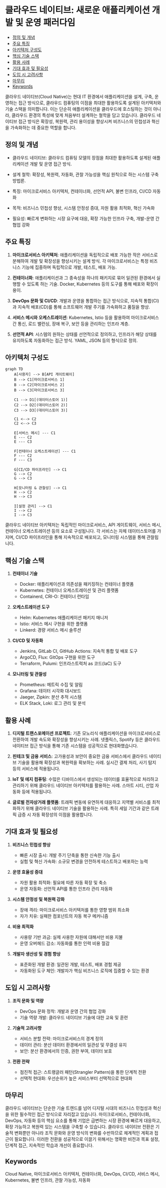 # 클라우드 네이티브: 새로운 애플리케이션 개발 및 운영 패러다임

<!-- mtoc-start -->

- [정의 및 개념](#정의-및-개념)
- [주요 특징](#주요-특징)
- [아키텍처 구성도](#아키텍처-구성도)
- [핵심 기술 스택](#핵심-기술-스택)
- [활용 사례](#활용-사례)
- [기대 효과 및 필요성](#기대-효과-및-필요성)
- [도입 시 고려사항](#도입-시-고려사항)
- [마무리](#마무리)
- [Keywords](#keywords)

<!-- mtoc-end -->

클라우드 네이티브(Cloud Native)는 현대 IT 환경에서 애플리케이션을 설계, 구축, 운영하는 접근 방식으로, 클라우드 컴퓨팅의 이점을 최대한 활용하도록 설계된 아키텍처와 기술 스택을 의미합니다. 이는 단순히 애플리케이션을 클라우드에 호스팅하는 것이 아니라, 클라우드 환경의 특성에 맞게 처음부터 설계하는 철학을 담고 있습니다. 클라우드 네이티브 접근 방식은 확장성, 복원력, 관리 용이성을 향상시켜 비즈니스의 민첩성과 혁신을 가속화하는 데 중요한 역할을 합니다.

## 정의 및 개념

- 클라우드 네이티브: 클라우드 컴퓨팅 모델의 장점을 최대한 활용하도록 설계된 애플리케이션 개발 및 운영 접근 방식.
- 설계 철학: 확장성, 복원력, 자동화, 관찰 가능성을 핵심 원칙으로 하는 시스템 구축 방법론.

- 특징: 마이크로서비스 아키텍처, 컨테이너화, 선언적 API, 불변 인프라, CI/CD 자동화
- 목적: 비즈니스 민첩성 향상, 시스템 안정성 증대, 자원 활용 최적화, 혁신 가속화
- 필요성: 빠르게 변화하는 시장 요구에 대응, 확장 가능한 인프라 구축, 개발-운영 간 협업 강화

## 주요 특징

1. **마이크로서비스 아키텍처**: 애플리케이션을 독립적으로 배포 가능한 작은 서비스로 분해하여 개발 및 확장성을 향상시키는 설계 방식. 각 마이크로서비스는 특정 비즈니스 기능에 집중하며 독립적으로 개발, 테스트, 배포 가능.

2. **컨테이너화**: 애플리케이션과 그 종속성을 하나의 패키지로 묶어 일관된 환경에서 실행할 수 있도록 하는 기술. Docker, Kubernetes 등의 도구를 통해 배포와 확장이 용이.

3. **DevOps 문화 및 CI/CD**: 개발과 운영을 통합하는 접근 방식으로, 지속적 통합(CI)과 지속적 배포(CD)를 통해 소프트웨어 개발 주기를 가속화하고 품질을 향상.

4. **서비스 메시와 오케스트레이션**: Kubernetes, Istio 등을 활용하여 마이크로서비스 간 통신, 로드 밸런싱, 장애 복구, 보안 등을 관리하는 인프라 계층.

5. **선언적 API**: 시스템의 원하는 상태를 선언적으로 정의하고, 인프라가 해당 상태를 유지하도록 자동화하는 접근 방식. YAML, JSON 등의 형식으로 정의.

## 아키텍처 구성도

```mermaid
graph TD
    A[사용자] --> B[API 게이트웨이]
    B --> C1[마이크로서비스 1]
    B --> C2[마이크로서비스 2]
    B --> C3[마이크로서비스 3]

    C1 --> D1[(데이터스토어 1)]
    C2 --> D2[(데이터스토어 2)]
    C3 --> D3[(데이터스토어 3)]

    C1 <--> C2
    C2 <--> C3

    E[서비스 메시] --- C1
    E --- C2
    E --- C3

    F[컨테이너 오케스트레이션] --- C1
    F --- C2
    F --- C3

    G[CI/CD 파이프라인] --> C1
    G --> C2
    G --> C3

    H[모니터링 & 관찰성] --> C1
    H --> C2
    H --> C3

    I[설정 관리] --> C1
    I --> C2
    I --> C3
```

클라우드 네이티브 아키텍처는 독립적인 마이크로서비스, API 게이트웨이, 서비스 메시, 컨테이너 오케스트레이션 등의 요소로 구성됩니다. 각 서비스는 자체 데이터스토어를 가지며, CI/CD 파이프라인을 통해 지속적으로 배포되고, 모니터링 시스템을 통해 관찰됩니다.

## 핵심 기술 스택

1. **컨테이너 기술**

   - Docker: 애플리케이션과 의존성을 패키징하는 컨테이너 플랫폼
   - Kubernetes: 컨테이너 오케스트레이션 및 관리 플랫폼
   - Containerd, CRI-O: 컨테이너 런타임

2. **오케스트레이션 도구**

   - Helm: Kubernetes 애플리케이션 패키지 매니저
   - Istio: 서비스 메시 구현을 위한 플랫폼
   - Linkerd: 경량 서비스 메시 솔루션

3. **CI/CD 및 자동화**

   - Jenkins, GitLab CI, GitHub Actions: 지속적 통합 및 배포 도구
   - ArgoCD, Flux: GitOps 구현을 위한 도구
   - Terraform, Pulumi: 인프라스트럭처 as 코드(IaC) 도구

4. **모니터링 및 관찰성**
   - Prometheus: 메트릭 수집 및 알림
   - Grafana: 데이터 시각화 대시보드
   - Jaeger, Zipkin: 분산 추적 시스템
   - ELK Stack, Loki: 로그 관리 및 분석

## 활용 사례

1. **디지털 트랜스포메이션 프로젝트**: 기존 모노리식 애플리케이션을 마이크로서비스로 전환하여 개발 속도와 확장성을 향상시키는 사례. 넷플릭스, Spotify 등은 클라우드 네이티브 접근 방식을 통해 기존 시스템을 성공적으로 현대화했습니다.

2. **핀테크 및 금융 서비스**: 고가용성과 보안이 중요한 금융 서비스에서 클라우드 네이티브 기술을 활용해 확장성과 복원력을 확보하는 사례. 실시간 결제 처리, 사기 탐지 등의 서비스에 적용됩니다.

3. **IoT 및 에지 컴퓨팅**: 수많은 디바이스에서 생성되는 데이터를 효율적으로 처리하고 관리하기 위해 클라우드 네이티브 아키텍처를 활용하는 사례. 스마트 시티, 산업 자동화 등에 적용됩니다.

4. **글로벌 전자상거래 플랫폼**: 트래픽 변동에 유연하게 대응하고 지역별 서비스를 최적화하기 위해 클라우드 네이티브 기술을 활용하는 사례. 특히 세일 기간과 같은 트래픽 급증 시 자동 확장성의 이점을 활용합니다.

## 기대 효과 및 필요성

1. **비즈니스 민첩성 향상**

   - 빠른 시장 출시: 개발 주기 단축을 통한 신속한 기능 출시
   - 실험 및 혁신 가속화: 소규모 변경을 안전하게 테스트하고 배포하는 능력

2. **운영 효율성 증대**

   - 자원 활용 최적화: 필요에 따른 자동 확장 및 축소
   - 운영 자동화: 선언적 API를 통한 인프라 관리 자동화

3. **시스템 안정성 및 복원력 강화**

   - 장애 격리: 마이크로서비스 아키텍처를 통한 영향 범위 최소화
   - 자가 치유: 실패한 컴포넌트의 자동 복구 메커니즘

4. **비용 최적화**

   - 사용량 기반 과금: 실제 사용한 자원에 대해서만 비용 지불
   - 운영 오버헤드 감소: 자동화를 통한 인력 비용 절감

5. **개발자 생산성 및 경험 향상**
   - 표준화된 개발 환경: 일관된 개발, 테스트, 배포 경험 제공
   - 자동화된 도구 체인: 개발자가 핵심 비즈니스 로직에 집중할 수 있는 환경

## 도입 시 고려사항

1. **조직 문화 및 역량**

   - DevOps 문화 정착: 개발과 운영 간의 협업 강화
   - 기술 역량 개발: 클라우드 네이티브 기술에 대한 교육 및 훈련

2. **기술적 고려사항**

   - 서비스 분할 전략: 마이크로서비스의 경계 정의
   - 데이터 관리: 분산 데이터 환경에서의 일관성 및 무결성 유지
   - 보안: 분산 환경에서의 인증, 권한 부여, 데이터 보호

3. **전환 전략**
   - 점진적 접근: 스트랭글러 패턴(Strangler Pattern)을 통한 단계적 전환
   - 선택적 현대화: 우선순위가 높은 서비스부터 선택적으로 현대화

## 마무리

클라우드 네이티브는 단순한 기술 트렌드를 넘어 디지털 시대의 비즈니스 민첩성과 혁신을 위한 필수적인 접근 방식으로 자리잡고 있습니다. 마이크로서비스, 컨테이너화, DevOps, 자동화 등의 핵심 요소를 통해 기업은 급변하는 시장 환경에 빠르게 대응하고, 확장 가능하고 복원력 있는 시스템을 구축할 수 있습니다. 클라우드 네이티브 전환은 기술적 변화뿐만 아니라 조직 문화와 운영 방식의 변화를 수반하므로 체계적인 계획과 접근이 필요합니다. 이러한 전환을 성공적으로 이끌기 위해서는 명확한 비전과 목표 설정, 단계적 접근, 지속적인 학습과 개선이 중요합니다.

## Keywords

Cloud Native, 마이크로서비스 아키텍처, 컨테이너화, DevOps, CI/CD, 서비스 메시, Kubernetes, 불변 인프라, 관찰 가능성, 자동화

